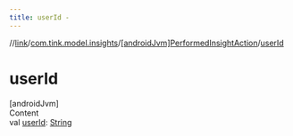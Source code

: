 ```yaml
---
title: userId -
---
```

//[link](../../index.md)/[com.tink.model.insights](../index.md)/[[androidJvm]PerformedInsightAction](index.md)/[userId](user-id.md)



# userId  
[androidJvm]  
Content  
val [userId](user-id.md): [String](https://kotlinlang.org/api/latest/jvm/stdlib/kotlin/-string/index.html)  



